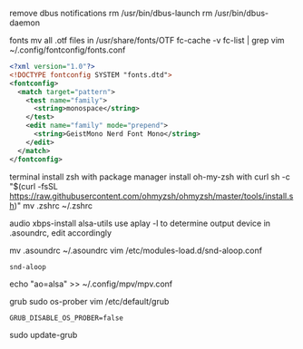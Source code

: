 remove dbus notifications
rm /usr/bin/dbus-launch
rm /usr/bin/dbus-daemon

fonts
mv all .otf files in /usr/share/fonts/OTF
fc-cache -v
fc-list | grep <font>
vim ~/.config/fontconfig/fonts.conf
```xml
<?xml version="1.0"?>
<!DOCTYPE fontconfig SYSTEM "fonts.dtd">
<fontconfig>
  <match target="pattern">
    <test name="family">
      <string>monospace</string>
    </test>
    <edit name="family" mode="prepend">
      <string>GeistMono Nerd Font Mono</string>
    </edit>
  </match>
</fontconfig>
```

terminal
install zsh with package manager
install oh-my-zsh with curl
sh -c "$(curl -fsSL https://raw.githubusercontent.com/ohmyzsh/ohmyzsh/master/tools/install.sh)"
mv .zshrc ~/.zshrc

audio
xbps-install alsa-utils
use aplay -l to determine output device in .asoundrc, edit accordingly

mv .asoundrc ~/.asoundrc
vim /etc/modules-load.d/snd-aloop.conf
```
snd-aloop
```
echo "ao=alsa" >> ~/.config/mpv/mpv.conf


grub
sudo os-prober
vim /etc/default/grub
```
GRUB_DISABLE_OS_PROBER=false
```
sudo update-grub
